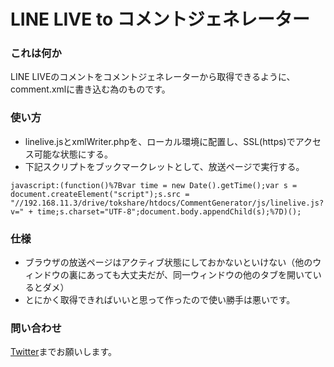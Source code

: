 # LINE LIVE to コメントジェネレーター

### これは何か
LINE LIVEのコメントをコメントジェネレーターから取得できるように、comment.xmlに書き込む為のものです。

### 使い方
* linelive.jsとxmlWriter.phpを、ローカル環境に配置し、SSL(https)でアクセス可能な状態にする。
* 下記スクリプトをブックマークレットとして、放送ページで実行する。

```javascript:bookmarklet
javascript:(function()%7Bvar time = new Date().getTime();var s = document.createElement("script");s.src = "//192.168.11.3/drive/tokshare/htdocs/CommentGenerator/js/linelive.js?v=" + time;s.charset="UTF-8";document.body.appendChild(s);%7D)();
```

### 仕様
* ブラウザの放送ページはアクティブ状態にしておかないといけない（他のウィンドウの裏にあっても大丈夫だが、同一ウィンドウの他のタブを開いているとダメ）
* とにかく取得できればいいと思って作ったので使い勝手は悪いです。

### 問い合わせ
[Twitter](https://twitter.com/jintokai)までお願いします。
